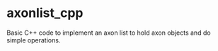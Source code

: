 # axonlist_cpp

Basic C++ code to implement an axon list to hold axon objects and do simple operations.

